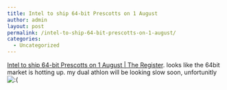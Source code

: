 ```yaml
---
title: Intel to ship 64-bit Prescotts on 1 August
author: admin
layout: post
permalink: /intel-to-ship-64-bit-prescotts-on-1-august/
categories:
  - Uncategorized
---
```

[Intel to ship 64-bit Prescotts on 1 August | The Register][1]. looks like the 64bit market is hotting up. my dual athlon will be looking slow soon, unfortunitly <img src="http://blog.lotas-smartman.net/wp-includes/images/smilies/icon_sad.gif" alt=":(" class="wp-smiley" />

 [1]: http://www.theregister.co.uk/2004/05/28/intel_64b_prescott/